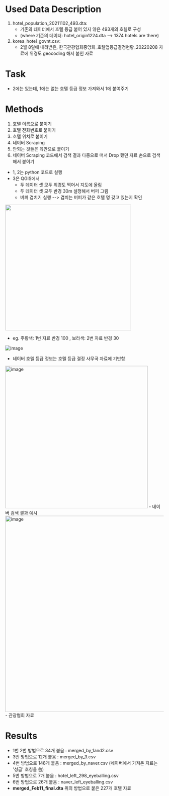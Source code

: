 
   

# Used Data Description
1. hotel_population_20211102_493.dta: 
    - 기존의 데이터에서 호텔 등급 붙어 있지 않은 493개의 호텔로 구성  
    - (where 기존의 데이터: hotel_origin1224.dta --> 1374 hotels are there)  
2. korea_hotel_govnt.csv: 
    - 2월 8일에 내려받은, 한국관광협회중앙회_호텔업등급결정현황_20220208 자료에 위경도 geocoding 해서 붙인 자료




# Task
- 2에는 있는데, 1에는 없는 호텔 등급 정보 가져와서 1에 붙여주기




# Methods
1. 호텔 이름으로 붙이기        
2. 호텔 전화번호로 붙이기  
3. 호텔 위치로 붙이기
4. 네이버 Scraping
5. 안되는 것들은 육안으로 붙이기
6. 네이버 Scraping 코드에서 검색 결과 다중으로 떠서 Drop 했던 자료 손으로 검색해서 붙이기

- 1, 2는 python 코드로 실행 
- 3은 QGIS에서 
    - 두 데이터 셋 모두 위경도 찍어서 지도에 올림
    - 두 데이터 셋 모두 반경 30m 설정해서 버퍼 그림
    - 버퍼 겹치기 실행 --> 겹치는 버퍼가 같은 호텔 명 갖고 있는지 확인

<img src="https://user-images.githubusercontent.com/87853188/153698001-808ae6d0-62ed-4e0b-9f1b-b9c505244276.png" width="400" height="400"/>

- eg. 주황색: 1번 자료 반경 100 , 보라색: 2번 자료 반경 30 


![image](https://user-images.githubusercontent.com/87853188/153700978-aba6b94d-61e1-4242-a6fe-4929fec13b50.png)
- 네이버 호텔 등급 정보는 호텔 등급 결정 사무국 자료에 기반함

<img width="453" alt="image" src="https://user-images.githubusercontent.com/87853188/153735969-8f4cecbc-4d06-4e8d-9b8a-053ee52c66ad.png">
- 네이버 검색 결과 예시
<img width="624" alt="image" src="https://user-images.githubusercontent.com/87853188/153735983-41a33187-f0ad-486d-8385-e73bb8a16de6.png">
- 관광협회 자료 

# Results
- 1번 2번 방법으로 34개 붙음   : merged_by_1and2.csv
- 3번 방법으로 12개 붙음      : merged_by_3.csv
- 4번 방법으로 148개 붙음     : merged_by_naver.csv   (네이버에서 가져온 자료는 '성급' 호칭을 씀)  
- 5번 방법으로 7개 붙음       : hotel_left_298_eyeballing.csv
- 6번 방법으로 26개 붙음      : naver_left_eyeballing.csv
- <b>merged_Feb11_final.dta</b> 위의 방법으로 붙은 227개 호텔 자료
